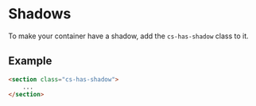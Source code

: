 # Shadows
To make your container have a shadow, add the `cs-has-shadow` class to it.

## Example
```html
<section class="cs-has-shadow">
    ...
</section>
```
